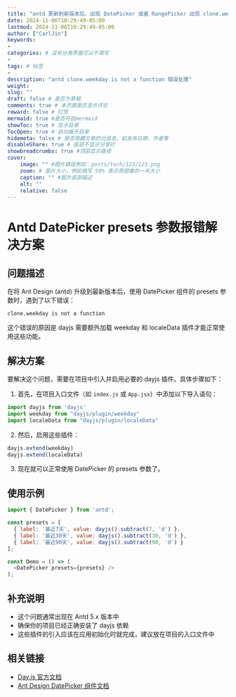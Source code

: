```yaml
---
title: "antd 更新到新版本后，出现 DatePicker 或者 RangePicker 出现 clone.weekday is not a function 错误"
date: 2024-11-06T10:29:49-05:00
lastmod: 2024-11-06T10:29:49-05:00
author: ["CarlJin"]
keywords: 
- 
categories: # 没有分类界面可以不填写
- 
tags: # 标签
- 
description: "antd clone.weekday is not a function 错误处理"
weight:
slug: ""
draft: false # 是否为草稿
comments: true # 本页面是否显示评论
reward: false # 打赏
mermaid: true #是否开启mermaid
showToc: true # 显示目录
TocOpen: true # 自动展开目录
hidemeta: false # 是否隐藏文章的元信息，如发布日期、作者等
disableShare: true # 底部不显示分享栏
showbreadcrumbs: true #顶部显示路径
cover:
    image: "" #图片路径例如：posts/tech/123/123.png
    zoom: # 图片大小，例如填写 50% 表示原图像的一半大小
    caption: "" #图片底部描述
    alt: ""
    relative: false
---
```


# Antd DatePicker presets 参数报错解决方案

## 问题描述

在将 Ant Design (antd) 升级到最新版本后，使用 DatePicker 组件的 presets 参数时，遇到了以下错误：

```
clone.weekday is not a function
```

这个错误的原因是 dayjs 需要额外加载 weekday 和 localeData 插件才能正常使用这些功能。

## 解决方案

要解决这个问题，需要在项目中引入并启用必要的 dayjs 插件。具体步骤如下：

1. 首先，在项目入口文件（如 `index.js` 或 `App.jsx`）中添加以下导入语句：

```javascript
import dayjs from 'dayjs'
import weekday from "dayjs/plugin/weekday"
import localeData from "dayjs/plugin/localeData"
```

2. 然后，启用这些插件：

```javascript
dayjs.extend(weekday)
dayjs.extend(localeData)
```

3. 现在就可以正常使用 DatePicker 的 presets 参数了。

## 使用示例

```javascript
import { DatePicker } from 'antd';

const presets = [
  { label: '最近7天', value: dayjs().subtract(7, 'd') },
  { label: '最近30天', value: dayjs().subtract(30, 'd') },
  { label: '最近90天', value: dayjs().subtract(90, 'd') }
];

const Demo = () => (
  <DatePicker presets={presets} />
);
```

## 补充说明

- 这个问题通常出现在 Antd 5.x 版本中
- 确保你的项目已经正确安装了 dayjs 依赖
- 这些插件的引入应该在应用初始化时就完成，建议放在项目的入口文件中

## 相关链接

- [Day.js 官方文档](https://day.js.org/docs/en/plugin/plugin)
- [Ant Design DatePicker 组件文档](https://ant.design/components/date-picker-cn)



